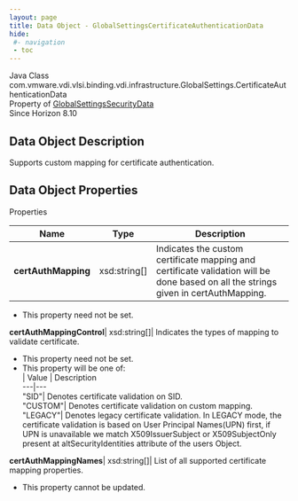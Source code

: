 ```yaml
---
layout: page
title: Data Object - GlobalSettingsCertificateAuthenticationData
hide:
 #- navigation
 - toc
---
```






Java Class
    com.vmware.vdi.vlsi.binding.vdi.infrastructure.GlobalSettings.CertificateAuthenticationData  
Property of
     [GlobalSettingsSecurityData](vdi.infrastructure.GlobalSettings.SecurityData.md#field_detail)  
Since 
    Horizon 8.10

## Data Object Description 

Supports custom mapping for certificate authentication. 

## Data Object Properties

Properties

Name |  Type |  Description   
---|---|---  
**certAuthMapping**|  xsd:string[]|  Indicates the custom certificate mapping and certificate validation will be done based on all the strings given in certAuthMapping.   


 * This property need not be set.

  
**certAuthMappingControl**|  xsd:string[]|  Indicates the types of mapping to validate certificate.   


 * This property need not be set.
  * This property will be one of:  
|  Value |  Description   
---|---  
"SID"| Denotes certificate validation on SID.  
"CUSTOM"| Denotes certificate validation on custom mapping.  
"LEGACY"| Denotes legacy certificate validation. In LEGACY mode, the certificate validation is based on User Principal Names(UPN) first, if UPN is unavailable we match X509IssuerSubject or X509SubjectOnly present at altSecurityIdentities attribute of the users Object.  

  
**certAuthMappingNames**|  xsd:string[]|  List of all supported certificate mapping properties.   


 * This property cannot be updated.

  
  
  
   
  
  

